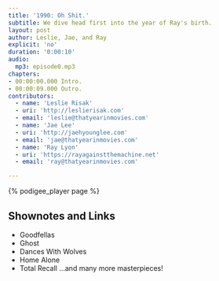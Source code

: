 ```yaml
---
title: '1990: Oh Shit.'
subtitle: We dive head first into the year of Ray's birth.
layout: post
author: Leslie, Jae, and Ray
explicit: 'no'
duration: '0:00:10'
audio:
  mp3: episode0.mp3
chapters:
- 00:00:00.000 Intro.
- 00:00:09.000 Outro.
contributors:
  - name: 'Leslie Risak'
  - uri: 'http://leslierisak.com'
  - email: 'leslie@thatyearinmovies.com'
  - name: 'Jae Lee'
  - uri: 'http://jaehyounglee.com'
  - email: 'jae@thatyearinmovies.com'
  - name: 'Ray Lyon'
  - uri: 'https://rayagainstthemachine.net'
  - email: 'ray@thatyearinmovies.com'

---
```


<!---
The filesize block above can be deleted, if your audio files are hosted within the episodes directory.
It is only necessary for hosting remotely.
-->

{% podigee_player page %}

## Shownotes and Links

* Goodfellas
* Ghost
* Dances With Wolves
* Home Alone
* Total Recall
...and many more masterpieces!
